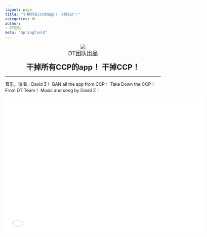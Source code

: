 ```yaml
---
layout: page
title: "干掉所有CCP的app！ 干掉CCP！"
categories: dt
author:
- DT团队
meta: "Springfield"
---
```


<center>
    <img src="../../../../image/dt/logo.png"/>
</center>

<center>
    <font size=4>
        DT团队出品
    </font>
</center>
    
**<center><font size=5>干掉所有CCP的app！ 干掉CCP！</font></center>**

<hr>

音乐，演唱：David Z！ BAN all the app from CCP！ Take Down the CCP！ From DT Team！ Music and song by David Z！

<center>
<iframe width="640" height="440" src="../../../../video/dt/BAN_ZZ_compressed.mp4" frameborder="0" allow="accelerometer; autoplay; encrypted-media; gyroscope; picture-in-picture" allowfullscreen></iframe>
</center>
